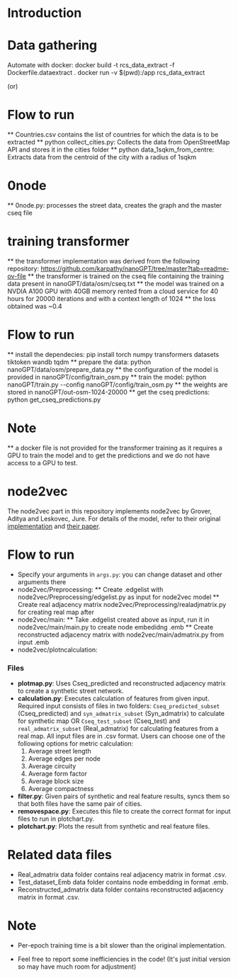 
# Introduction



# Data gathering

Automate with docker:
docker build -t rcs_data_extract -f Dockerfile.dataextract .
docker run -v $(pwd):/app rcs_data_extract

(or)

# Flow to run
** Countries.csv contains the list of countries for which the data is to be extracted
** python collect_cities.py: Collects the data from OpenStreetMap API and stores it in the cities folder
** python data_1sqkm_from_centre: Extracts data from the centroid of the city with a radius of 1sqkm

# 0node 
** 0node.py: processes the street data, creates the graph and the master cseq file



# training transformer

** the transformer implementation was derived from the following repository: https://github.com/karpathy/nanoGPT/tree/master?tab=readme-ov-file 
** the transformer is trained on the cseq file containing the training data present in nanoGPT/data/osm/cseq.txt
** the model was trained on a NVDIA A100 GPU with 40GB memory rented from a cloud service for 40 hours for 20000 iterations and with a context length of 1024
** the loss obtained was ~0.4

# Flow to run
** install the dependecies: pip install torch numpy transformers datasets tiktoken wandb tqdm
** prepare the data: python nanoGPT/data/osm/prepare_data.py
** the configuration of the model is provided in nanoGPT/config/train_osm.py
** train the model: python nanoGPT/train.py --config nanoGPT/config/train_osm.py
** the weights are stored in nanoGPT/out-osm-1024-20000
** get the cseq predictions: python get_cseq_predictions.py

# Note
** a docker file is not provided for the transformer training as it requires a GPU to train the model and to get the predictions and we do not have access to a GPU to test.

# node2vec

The node2vec part in this repository implements node2vec by Grover, Aditya and Leskovec, Jure. For details of the model, refer to their original [implementation](https://github.com/aditya-grover/node2vec/tree/master) and [their paper](https://arxiv.org/pdf/1607.00653).


# Flow to run

* Specify your arguments in `args.py`: you can change dataset and other arguments there
* node2vec/Preprocessing:
** Create .edgelist with node2vec/Preprocessing/edgelist.py as input for node2vec model
** Create real adjacency matrix node2vec/Preprocessing/realadjmatrix.py for creating real map after
* node2vec/main:
** Take .edgelist created above as input, run it in node2vec/main/main.py to create node embedidng .emb
** Create reconstructed adjacency matrix with node2vec/main/admatrix.py from input .emb 
* node2vec/plotncalculation:

### Files

- **plotmap.py**: Uses Cseq_predicted and reconstructed adjacency matrix to create a synthetic street network.
- **calculation.py**: Executes calculation of features from given input. Required input consists of files in two folders: `Cseq_predicted_subset` (Cseq_predicted) and `syn_admatrix_subset` (Syn_admatrix) to calculate for synthetic map OR `Cseq_test_subset` (Cseq_test) and `real_admatrix_subset` (Real_admatrix) for calculating features from a real map. All input files are in .csv format. Users can choose one of the following options for metric calculation:
  1. Average street length
  2. Average edges per node
  3. Average circuity
  4. Average form factor
  5. Average block size
  6. Average compactness
- **filter.py**: Given pairs of synthetic and real feature results, syncs them so that both files have the same pair of cities.
- **removespace.py**: Executes this file to create the correct format for input files to run in plotchart.py.
- **plotchart.py**: Plots the result from synthetic and real feature files.
  


# Related data files
* Real_admatrix data folder contains real adjacency matrix in format .csv.
* Test_dataset_Emb data folder contains node embedding in format .emb.
* Reconstructed_admatrix data folder contains reconstructed adjacency matrix in format .csv.

# Note
* Per-epoch training time is a bit slower than the original implementation.


* Feel free to report some inefficiencies in the code! (It's just initial version so may have much room for adjustment)
